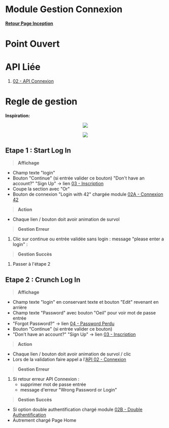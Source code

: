 # Module Gestion Connexion

**[Retour Page Inception](./00_Page_Transcendence.md)**

# Point Ouvert

# API Liée

1. [02 - API Connexion](../API/02_Connexion.md)

# Regle de gestion

**Inspiration:** 
<p align="center">
	<img src="./Inspiration/LogIn.png" />
</p>
<p align="center">
	<img src="./Inspiration/LogIn_Password.png" />
</p>

## Etape 1 : Start Log In

> **Affichage**
- Champ texte "login"
- Bouton "Continue" (si entrée valider ce bouton)
"Don't have an account?" "Sign Up" -> lien [03 - Inscription](./03_Inscription.md)
- Coupe la section avec "Or"
- Bouton de connexion "Login with 42" chargée module [02A - Connexion 42](./02A_Connexion_42.md)

> **Action**
- Chaque lien / bouton doit avoir animation de survol

> **Gestion Erreur**

1. Clic sur continue ou entrée validée sans login : message "please enter a login" :

> **Gestion Succès**
1. Passer à l'étape 2

## Etape 2 : Crunch Log In

> **Affichage**
- Champ texte "login" en conservant texte et bouton "Edit" revenant en arrière
- Champ texte "Password" avec bouton "Oeil" pour voir mot de passe entrée
- "Forgot Password?" -> lien [04 - Password Perdu](./04_Password_Perdu.md)
- Bouton "Continue" (si entrée valider ce bouton)
- "Don't have an account?" "Sign Up" -> lien [03 - Inscription](./03_Inscription.md)

> **Action**
- Chaque lien / bouton doit avoir animation de survol / clic
- Lors de la validation faire appel a l'[API 02 - Connexion](../API/02_Connexion.md)

> **Gestion Erreur**
1. Si retour erreur API Connexion :
	- supprimer mot de passe entrée
	- message d'erreur "Wrong Password or Login"

> **Gestion Succès**

- Si option double authentification chargé module [02B - Double Authentification](./02B_Double_Authentification.md)
- Autrement chargé Page Home
